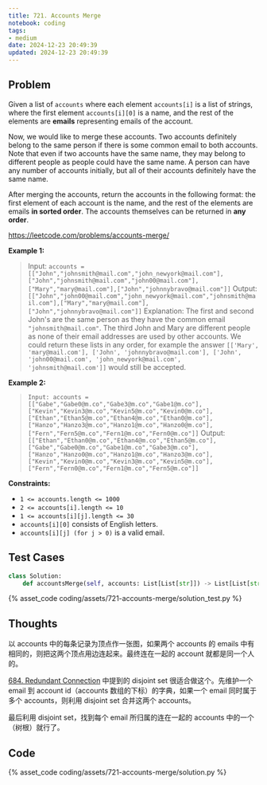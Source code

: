 ```yaml
---
title: 721. Accounts Merge
notebook: coding
tags:
- medium
date: 2024-12-23 20:49:39
updated: 2024-12-23 20:49:39
---
```

## Problem

Given a list of `accounts` where each element `accounts[i]` is a list of strings, where the first element `accounts[i][0]` is a name, and the rest of the elements are **emails** representing emails of the account.

Now, we would like to merge these accounts. Two accounts definitely belong to the same person if there is some common email to both accounts. Note that even if two accounts have the same name, they may belong to different people as people could have the same name. A person can have any number of accounts initially, but all of their accounts definitely have the same name.

After merging the accounts, return the accounts in the following format: the first element of each account is the name, and the rest of the elements are emails **in sorted order**. The accounts themselves can be returned in **any order**.

<https://leetcode.com/problems/accounts-merge/>

**Example 1:**

> Input: `accounts = [["John","johnsmith@mail.com","john_newyork@mail.com"],["John","johnsmith@mail.com","john00@mail.com"],["Mary","mary@mail.com"],["John","johnnybravo@mail.com"]]`
> Output: `[["John","john00@mail.com","john_newyork@mail.com","johnsmith@mail.com"],["Mary","mary@mail.com"],["John","johnnybravo@mail.com"]]`
> Explanation:
> The first and second John's are the same person as they have the common email `"johnsmith@mail.com"`.
> The third John and Mary are different people as none of their email addresses are used by other accounts.
> We could return these lists in any order, for example the answer `[['Mary', 'mary@mail.com'], ['John', 'johnnybravo@mail.com'], ['John', 'john00@mail.com', 'john_newyork@mail.com', 'johnsmith@mail.com']]` would still be accepted.

**Example 2:**

> `Input: accounts = [["Gabe","Gabe0@m.co","Gabe3@m.co","Gabe1@m.co"],["Kevin","Kevin3@m.co","Kevin5@m.co","Kevin0@m.co"],["Ethan","Ethan5@m.co","Ethan4@m.co","Ethan0@m.co"],["Hanzo","Hanzo3@m.co","Hanzo1@m.co","Hanzo0@m.co"],["Fern","Fern5@m.co","Fern1@m.co","Fern0@m.co"]]`
> Output: `[["Ethan","Ethan0@m.co","Ethan4@m.co","Ethan5@m.co"],["Gabe","Gabe0@m.co","Gabe1@m.co","Gabe3@m.co"],["Hanzo","Hanzo0@m.co","Hanzo1@m.co","Hanzo3@m.co"],["Kevin","Kevin0@m.co","Kevin3@m.co","Kevin5@m.co"],["Fern","Fern0@m.co","Fern1@m.co","Fern5@m.co"]]`

**Constraints:**

- `1 <= accounts.length <= 1000`
- `2 <= accounts[i].length <= 10`
- `1 <= accounts[i][j].length <= 30`
- `accounts[i][0]` consists of English letters.
- `accounts[i][j] (for j > 0)` is a valid email.

## Test Cases

``` python
class Solution:
    def accountsMerge(self, accounts: List[List[str]]) -> List[List[str]]:
```

{% asset_code coding/assets/721-accounts-merge/solution_test.py %}

## Thoughts

以 accounts 中的每条记录为顶点作一张图，如果两个 accounts 的 emails 中有相同的，则把这两个顶点用边连起来。最终连在一起的 account 就都是同一个人的。

[684. Redundant Connection](684-redundant-connection) 中提到的 disjoint set 很适合做这个。先维护一个 email 到 account id（accounts 数组的下标）的字典，如果一个 email 同时属于多个 accounts，则利用 disjoint set 合并这两个 accounts。

最后利用 disjoint set，找到每个 email 所归属的连在一起的 accounts 中的一个（树根）就行了。

## Code

{% asset_code coding/assets/721-accounts-merge/solution.py %}
